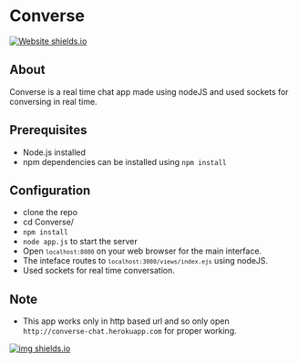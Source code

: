 # Converse

[![Website shields.io](https://img.shields.io/badge/nodeJS-server-green.svg)](https://github.com/rogers9798/Converse)

## About

Converse is a real time chat app made using nodeJS and used sockets for conversing in real time.


## Prerequisites 


* Node.js installed<br>
* npm dependencies can be installed using `npm install`


## Configuration

* clone the repo 
* cd Converse/
* `npm install`
* `node app.js` to start the server
* Open <code>`localhost:8080`</code> on your web browser for the main interface.<br>
* The inteface routes to <code>`localhost:3000/views/index.ejs`</code> using nodeJS.<br>
* Used sockets for real time conversation.

## Note

* This app works only in http based url and so only open `http://converse-chat.herokuapp.com` for proper working.


[![img shields.io](https://img.shields.io/badge/JARVIS-rogers9798-orange.svg)](https://github.com/rogers9798/Converse)